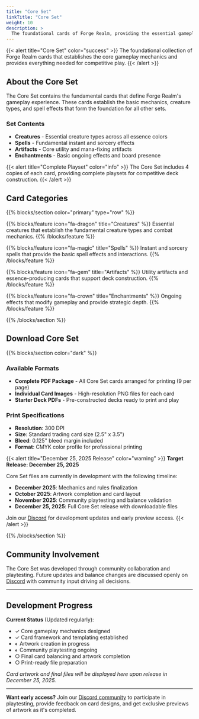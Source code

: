 ```yaml
---
title: "Core Set"
linkTitle: "Core Set"
weight: 10
description: >
  The foundational cards of Forge Realm, providing the essential gameplay experience.
---
```


{{< alert title="Core Set" color="success" >}}
The foundational collection of Forge Realm cards that establishes the core gameplay mechanics and provides everything needed for competitive play.
{{< /alert >}}

## About the Core Set

The Core Set contains the fundamental cards that define Forge Realm's gameplay experience. These cards establish the basic mechanics, creature types, and spell effects that form the foundation for all other sets.

### Set Contents

- **Creatures** - Essential creature types across all essence colors
- **Spells** - Fundamental instant and sorcery effects
- **Artifacts** - Core utility and mana-fixing artifacts
- **Enchantments** - Basic ongoing effects and board presence

{{< alert title="Complete Playset" color="info" >}}
The Core Set includes 4 copies of each card, providing complete playsets for competitive deck construction.
{{< /alert >}}

## Card Categories

{{% blocks/section color="primary" type="row" %}}

{{% blocks/feature icon="fa-dragon" title="Creatures" %}}
Essential creatures that establish the fundamental creature types and combat mechanics.
{{% /blocks/feature %}}

{{% blocks/feature icon="fa-magic" title="Spells" %}}
Instant and sorcery spells that provide the basic spell effects and interactions.
{{% /blocks/feature %}}

{{% blocks/feature icon="fa-gem" title="Artifacts" %}}
Utility artifacts and essence-producing cards that support deck construction.
{{% /blocks/feature %}}

{{% blocks/feature icon="fa-crown" title="Enchantments" %}}
Ongoing effects that modify gameplay and provide strategic depth.
{{% /blocks/feature %}}

{{% /blocks/section %}}

## Download Core Set

{{% blocks/section color="dark" %}}

### Available Formats

- **Complete PDF Package** - All Core Set cards arranged for printing (9 per page)
- **Individual Card Images** - High-resolution PNG files for each card
- **Starter Deck PDFs** - Pre-constructed decks ready to print and play

### Print Specifications

- **Resolution**: 300 DPI
- **Size**: Standard trading card size (2.5" x 3.5")
- **Bleed**: 0.125" bleed margin included
- **Format**: CMYK color profile for professional printing

{{< alert title="December 25, 2025 Release" color="warning" >}}
**Target Release: December 25, 2025**

Core Set files are currently in development with the following timeline:

- **December 2025**: Mechanics and rules finalization
- **October 2025**: Artwork completion and card layout
- **November 2025**: Community playtesting and balance validation
- **December 25, 2025**: Full Core Set release with downloadable files

Join our [Discord](https://discord.gg/KQTY8DfY) for development updates and early preview access.
{{< /alert >}}

{{% /blocks/section %}}

## Community Involvement

The Core Set was developed through community collaboration and playtesting. Future updates and balance changes are discussed openly on [Discord](https://discord.gg/KQTY8DfY) with community input driving all decisions.

---

## Development Progress

**Current Status** (Updated regularly):

- ✓ Core gameplay mechanics designed
- ✓ Card framework and templating established  
- ◐ Artwork creation in progress
- ◐ Community playtesting ongoing
- ○ Final card balancing and artwork completion
- ○ Print-ready file preparation

*Card artwork and final files will be displayed here upon release in December 25, 2025.*

---

**Want early access?** Join our [Discord community](https://discord.gg/KQTY8DfY) to participate in playtesting, provide feedback on card designs, and get exclusive previews of artwork as it's completed.
